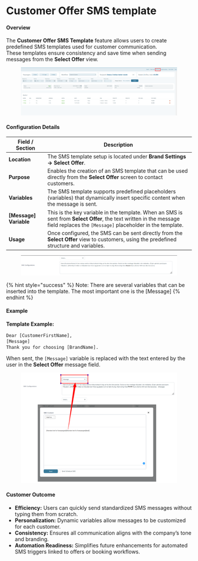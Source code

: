 # Customer Offer SMS template

#### **Overview**

The **Customer Offer SMS Template** feature allows users to create predefined SMS templates used for customer communication.\
These templates ensure consistency and save time when sending messages from the **Select Offer** view.

<figure><img src="../.gitbook/assets/image (273).png" alt=""><figcaption></figcaption></figure>

#### **Configuration Details**

| **Field / Section**     | **Description**                                                                                                                                                                  |
| ----------------------- | -------------------------------------------------------------------------------------------------------------------------------------------------------------------------------- |
| **Location**            | The SMS template setup is located under **Brand Settings → Select Offer**.                                                                                                       |
| **Purpose**             | Enables the creation of an SMS template that can be used directly from the **Select Offer** screen to contact customers.                                                         |
| **Variables**           | The SMS template supports predefined placeholders (variables) that dynamically insert specific content when the message is sent.                                                 |
| **\[Message] Variable** | This is the key variable in the template. When an SMS is sent from **Select Offer**, the text written in the message field replaces the `[Message]` placeholder in the template. |
| **Usage**               | Once configured, the SMS can be sent directly from the **Select Offer** view to customers, using the predefined structure and variables.                                         |

<figure><img src="../.gitbook/assets/image (274).png" alt=""><figcaption></figcaption></figure>

{% hint style="success" %}
Note: There are several variables that can be inserted into the template. The most important one is the \[Message]
{% endhint %}

#### **Example**

**Template Example:**

```
Dear [CustomerFirstName],  
[Message]  
Thank you for choosing [BrandName].
```

When sent, the `[Message]` variable is replaced with the text entered by the user in the **Select Offer** message field.

<figure><img src="../.gitbook/assets/image (275).png" alt=""><figcaption></figcaption></figure>

#### **Customer Outcome**

* **Efficiency:** Users can quickly send standardized SMS messages without typing them from scratch.
* **Personalization:** Dynamic variables allow messages to be customized for each customer.
* **Consistency:** Ensures all communication aligns with the company’s tone and branding.
* **Automation Readiness:** Simplifies future enhancements for automated SMS triggers linked to offers or booking workflows.
